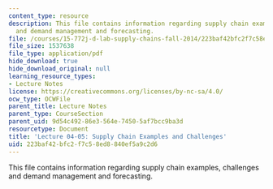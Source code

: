 ```yaml
---
content_type: resource
description: This file contains information regarding supply chain examples, challenges
  and demand management and forecasting.
file: /courses/15-772j-d-lab-supply-chains-fall-2014/223baf42bfc2f7c58ed8840ef5a9c2d6_MIT15_772JF14_Lec04-Lec05.pdf
file_size: 1537638
file_type: application/pdf
hide_download: true
hide_download_original: null
learning_resource_types:
- Lecture Notes
license: https://creativecommons.org/licenses/by-nc-sa/4.0/
ocw_type: OCWFile
parent_title: Lecture Notes
parent_type: CourseSection
parent_uid: 9d54c492-86e3-564e-7450-5af7bcc9ba3d
resourcetype: Document
title: 'Lecture 04-05: Supply Chain Examples and Challenges'
uid: 223baf42-bfc2-f7c5-8ed8-840ef5a9c2d6
---
```

This file contains information regarding supply chain examples, challenges and demand management and forecasting.